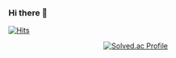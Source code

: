 ### Hi there 👋

[![Hits](https://hits.seeyoufarm.com/api/count/incr/badge.svg?url=https%3A%2F%2Fgithub.com%2Fasd200df&count_bg=%238682F0&title_bg=%23555555&icon=&icon_color=%23E7E7E7&title=used&edge_flat=false)](https://hits.seeyoufarm.com)

<!--
**asd200df/asd200df** is a ✨ _special_ ✨ repository because its `README.md` (this file) appears on your GitHub profile.

Here are some ideas to get you started:

- 🔭 I’m currently working on ...
- 🌱 I’m currently learning ...
- 👯 I’m looking to collaborate on ...
- 🤔 I’m looking for help with ...
- 💬 Ask me about ...
- 📫 How to reach me: ...
- 😄 Pronouns: ...
- ⚡ Fun fact: ...
-->

<div align=center>

<!-- GitHub stats 
![asd200df's GitHub stats](https://github-readme-stats.vercel.app/api?username=asd200df&show_icons=true&theme=tokyonight)  
-->

<!-- Solved.ac -->
[![Solved.ac Profile](http://mazassumnida.wtf/api/generate_badge?boj=youngdo66)](https://solved.ac/youngdo66)

</div>

<!-- 주석 (template)
<div align=center>
  
![header](https://capsule-render.vercel.app/api?type=waving&color=#1E73BE&height=300&section=header&text=Welcome%20To%20My%20Github%20&fontSize=50&fontColor=ffffff)

</div>
-->
